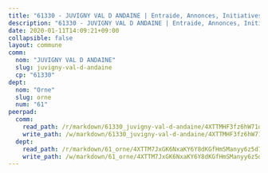 ```yaml
---
title: "61330 - JUVIGNY VAL D ANDAINE | Entraide, Annonces, Initiatives"
description: "61330 - JUVIGNY VAL D ANDAINE | Entraide, Annonces, Initiatives"
date: 2020-01-11T14:09:21+09:00
collapsible: false
layout: commune
comm:
  nom: "JUVIGNY VAL D ANDAINE"
  slug: juvigny-val-d-andaine
  cp: "61330"
dept:
  nom: "Orne"
  slug: orne
  num: "61"
peerpad:
  comm:
    read_path: /r/markdown/61330_juvigny-val-d-andaine/4XTTMHF3fz6hW71qSautTHbvGt3dgg9QgG2zeziVHQLtW65MJ
    write_path: /w/markdown/61330_juvigny-val-d-andaine/4XTTMHF3fz6hW71qSautTHbvGt3dgg9QgG2zeziVHQLtW65MJ-K3TgTh1JP43CmBriHeeXBYEUF9JeYdx6ywDi2JU7SSaHUci76u2E2jpMCcfVSQT4eCmN2p6BAsX2VNZgnQPxovrU9EGUEjuJvHUpXcPBQXSzV43G5UtEBaZoXSYM3ZN2sMo2G5d2
  dept:
    read_path: /r/markdown/61_orne/4XTTM7JxGK6NxaKY6Y8dKGfHmSManyy6z5d78TaTcUn3zJjy6
    write_path: /w/markdown/61_orne/4XTTM7JxGK6NxaKY6Y8dKGfHmSManyy6z5d78TaTcUn3zJjy6-K3TgUN9f9h2Fmk7w15QXNPtmJYWWDYEB4sLb6BW46ErzRh2NG4TmnnXd3GJfJ3dVSNBE8WudjKbLAy4CD2mQTtYeoUAUzvKztzGsCxcQ4ezpe7WGMgkNubsBkL3vV47Zushr5DqN
---
```


